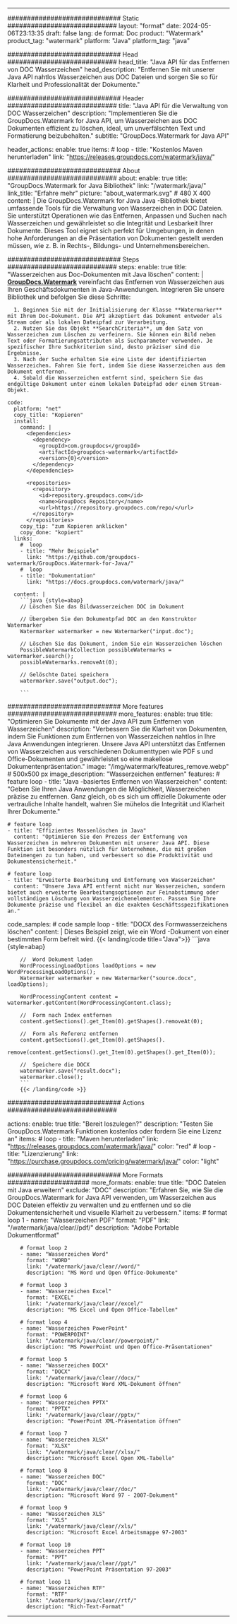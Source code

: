 
---
############################# Static ############################
layout: "format"
date:  2024-05-06T23:13:35
draft: false
lang: de
format: Doc
product: "Watermark"
product_tag: "watermark"
platform: "Java"
platform_tag: "java"

############################# Head ############################
head_title: "Java API für das Entfernen von DOC Wasserzeichen"
head_description: "Entfernen Sie mit unserer Java API nahtlos Wasserzeichen aus DOC Dateien und sorgen Sie so für Klarheit und Professionalität der Dokumente."

############################# Header ############################
title: "Java API für die Verwaltung von DOC Wasserzeichen" 
description: "Implementieren Sie die GroupDocs.Watermark for Java API, um Wasserzeichen aus DOC Dokumenten effizient zu löschen, ideal, um unverfälschten Text und Formatierung beizubehalten."
subtitle: "GroupDocs.Watermark for Java API" 

header_actions:
  enable: true
  items:
    #  loop
    - title: "Kostenlos Maven herunterladen"
      link: "https://releases.groupdocs.com/watermark/java/"
      
############################# About ############################
about:
    enable: true
    title: "GroupDocs.Watermark for Java Bibliothek"
    link: "/watermark/java/"
    link_title: "Erfahre mehr"
    picture: "about_watermark.svg" # 480 X 400
    content: |
       Die GroupDocs.Watermark for Java Java -Bibliothek bietet umfassende Tools für die Verwaltung von Wasserzeichen in DOC Dateien. Sie unterstützt Operationen wie das Entfernen, Anpassen und Suchen nach Wasserzeichen und gewährleistet so die Integrität und Lesbarkeit Ihrer Dokumente. Dieses Tool eignet sich perfekt für Umgebungen, in denen hohe Anforderungen an die Präsentation von Dokumenten gestellt werden müssen, wie z. B. in Rechts-, Bildungs- und Unternehmensbereichen.

############################# Steps ############################
steps:
    enable: true
    title: "Wasserzeichen aus Doc-Dokumenten mit Java löschen"
    content: |
      **[GroupDocs.Watermark](https://products.groupdocs.com/watermark/java/)** vereinfacht das Entfernen von Wasserzeichen aus Ihren Geschäftsdokumenten in Java-Anwendungen. Integrieren Sie unsere Bibliothek und befolgen Sie diese Schritte:
      
      1. Beginnen Sie mit der Initialisierung der Klasse **Watermarker** mit Ihrem Doc-Dokument. Die API akzeptiert das Dokument entweder als Stream oder als lokalen Dateipfad zur Verarbeitung.
      2. Nutzen Sie das Objekt **SearchCriteria**, um den Satz von Wasserzeichen zum Löschen zu verfeinern. Sie können ein Bild neben Text oder Formatierungsattributen als Suchparameter verwenden. Je spezifischer Ihre Suchkriterien sind, desto präziser sind die Ergebnisse.
      3. Nach der Suche erhalten Sie eine Liste der identifizierten Wasserzeichen. Fahren Sie fort, indem Sie diese Wasserzeichen aus dem Dokument entfernen.
      4. Sobald die Wasserzeichen entfernt sind, speichern Sie das endgültige Dokument unter einem lokalen Dateipfad oder einem Stream-Objekt.
   
    code:
      platform: "net"
      copy_title: "Kopieren"
      install:
        command: |
          <dependencies>
            <dependency>
              <groupId>com.groupdocs</groupId>
              <artifactId>groupdocs-watermark</artifactId>
              <version>{0}</version>
            </dependency>
          </dependencies>

          <repositories>
            <repository>
              <id>repository.groupdocs.com</id>
              <name>GroupDocs Repository</name>
              <url>https://repository.groupdocs.com/repo/</url>
            </repository>
          </repositories>
        copy_tip: "zum Kopieren anklicken"
        copy_done: "kopiert"
      links:
        #  loop
        - title: "Mehr Beispiele"
          link: "https://github.com/groupdocs-watermark/GroupDocs.Watermark-for-Java/"
        #  loop
        - title: "Dokumentation"
          link: "https://docs.groupdocs.com/watermark/java/"
          
      content: |
        ```java {style=abap}
        // Löschen Sie das Bildwasserzeichen DOC im Dokument

        // Übergeben Sie den Dokumentpfad DOC an den Konstruktor Watermarker
        Watermarker watermarker = new Watermarker("input.doc");
        
        // Löschen Sie das Dokument, indem Sie ein Wasserzeichen löschen
        PossibleWatermarkCollection possibleWatermarks = watermarker.search();
        possibleWatermarks.removeAt(0);

        // Gelöschte Datei speichern
        watermarker.save("output.doc");
        
        ```        
        
############################# More features ############################
more_features:
  enable: true
  title: "Optimieren Sie Dokumente mit der Java API zum Entfernen von Wasserzeichen"
  description: "Verbessern Sie die Klarheit von Dokumenten, indem Sie Funktionen zum Entfernen von Wasserzeichen nahtlos in Ihre Java Anwendungen integrieren. Unsere Java API unterstützt das Entfernen von Wasserzeichen aus verschiedenen Dokumenttypen wie PDF s und Office-Dokumenten und gewährleistet so eine makellose Dokumentenpräsentation."
  image: "/img/watermark/features_remove.webp" # 500x500 px
  image_description: "Wasserzeichen entfernen"
  features:
    # feature loop
    - title: "Java -basiertes Entfernen von Wasserzeichen"
      content: "Geben Sie Ihren Java Anwendungen die Möglichkeit, Wasserzeichen präzise zu entfernen. Ganz gleich, ob es sich um offizielle Dokumente oder vertrauliche Inhalte handelt, wahren Sie mühelos die Integrität und Klarheit Ihrer Dokumente."

    # feature loop
    - title: "Effizientes Massenlöschen in Java"
      content: "Optimieren Sie den Prozess der Entfernung von Wasserzeichen in mehreren Dokumenten mit unserer Java API. Diese Funktion ist besonders nützlich für Unternehmen, die mit großen Dateimengen zu tun haben, und verbessert so die Produktivität und Dokumentensicherheit."

    # feature loop
    - title: "Erweiterte Bearbeitung und Entfernung von Wasserzeichen"
      content: "Unsere Java API entfernt nicht nur Wasserzeichen, sondern bietet auch erweiterte Bearbeitungsoptionen zur Feinabstimmung oder vollständigen Löschung von Wasserzeichenelementen. Passen Sie Ihre Dokumente präzise und flexibel an die exakten Geschäftsspezifikationen an."
      
  code_samples:
    # code sample loop
    - title: "DOCX des Formwasserzeichens löschen"
      content: |
        Dieses Beispiel zeigt, wie ein Word -Dokument von einer bestimmten Form befreit wird.
        {{< landing/code title="Java">}}
        ```java {style=abap}
        
        //  Word Dokument laden
        WordProcessingLoadOptions loadOptions = new WordProcessingLoadOptions();
        Watermarker watermarker = new Watermarker("source.docx", loadOptions);

        WordProcessingContent content = watermarker.getContent(WordProcessingContent.class);

        //  Form nach Index entfernen
        content.getSections().get_Item(0).getShapes().removeAt(0);

        //  Form als Referenz entfernen
        content.getSections().get_Item(0).getShapes().
            remove(content.getSections().get_Item(0).getShapes().get_Item(0));

        //  Speichere die DOCX
        watermarker.save("result.docx");
        watermarker.close();
        ```
        {{< /landing/code >}}


############################# Actions ############################

actions:
  enable: true
  title: "Bereit loszulegen?"
  description: "Testen Sie GroupDocs.Watermark Funktionen kostenlos oder fordern Sie eine Lizenz an"
  items:
    #  loop
    - title: "Maven herunterladen"
      link: "https://releases.groupdocs.com/watermark/java/"
      color: "red"
        #  loop
    - title: "Lizenzierung"
      link: "https://purchase.groupdocs.com/pricing/watermark/java/"
      color: "light"


############################# More Formats #####################
more_formats:
    enable: true
    title: "DOC Dateien mit Java erweitern"
    exclude: "DOC"
    description: "Erfahren Sie, wie Sie die GroupDocs.Watermark for Java API verwenden, um Wasserzeichen aus DOC Dateien effektiv zu verwalten und zu entfernen und so die Dokumentensicherheit und visuelle Klarheit zu verbessern."
    items: 
        # format loop 1
        - name: "Wasserzeichen PDF"
          format: "PDF"
          link: "/watermark/java/clear//pdf/"
          description: "Adobe Portable Dokumentformat"

        # format loop 2
        - name: "Wasserzeichen Word"
          format: "WORD"
          link: "/watermark/java/clear//word/"
          description: "MS Word und Open Office-Dokumente"
          
        # format loop 3
        - name: "Wasserzeichen Excel"
          format: "EXCEL"
          link: "/watermark/java/clear//excel/"
          description: "MS Excel und Open Office-Tabellen"

        # format loop 4
        - name: "Wasserzeichen PowerPoint"
          format: "POWERPOINT"
          link: "/watermark/java/clear//powerpoint/"
          description: "MS PowerPoint und Open Office-Präsentationen"

        # format loop 5
        - name: "Wasserzeichen DOCX"
          format: "DOCX"
          link: "/watermark/java/clear//docx/"
          description: "Microsoft Word XML-Dokument öffnen"
          
        # format loop 6
        - name: "Wasserzeichen PPTX"
          format: "PPTX"
          link: "/watermark/java/clear//pptx/"
          description: "PowerPoint XML-Präsentation öffnen"
          
        # format loop 7
        - name: "Wasserzeichen XLSX"
          format: "XLSX"
          link: "/watermark/java/clear//xlsx/"
          description: "Microsoft Excel Open XML-Tabelle"

        # format loop 8
        - name: "Wasserzeichen DOC"
          format: "DOC"
          link: "/watermark/java/clear//doc/"
          description: "Microsoft Word 97 - 2007-Dokument"

        # format loop 9
        - name: "Wasserzeichen XLS"
          format: "XLS"
          link: "/watermark/java/clear//xls/"
          description: "Microsoft Excel Arbeitsmappe 97-2003"

        # format loop 10
        - name: "Wasserzeichen PPT"
          format: "PPT"
          link: "/watermark/java/clear//ppt/"
          description: "PowerPoint Präsentation 97-2003"

        # format loop 11
        - name: "Wasserzeichen RTF"
          format: "RTF"
          link: "/watermark/java/clear//rtf/"
          description: "Rich-Text-Format"

---